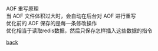 AOF 重写原理  
当 AOF 文件体积过大时，会自动在后台对 AOF 进行重写  
优化前的 AOF 保存的是每一条修改操作  
优化相当于读取redis数据，然后只保存怎样插入这些数据的指令  

[back](../2.md)  